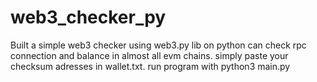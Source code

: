 # web3_checker_py
Built a simple web3 checker using web3.py lib on python
can check rpc connection and balance in almost all evm chains.
simply paste your checksum adresses in wallet.txt.
run program with python3 main.py

